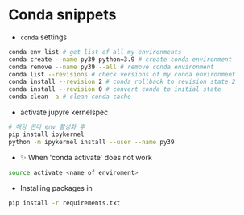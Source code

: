 # Conda snippets
- `conda` settings
```bash
conda env list # get list of all my environments
conda create --name py39 python=3.9 # create conda environment
conda remove --name py39 --all # remove conda environment
conda list --revisions # check versions of my conda environment
conda install --revision 2 # conda rollback to revision state 2
conda install --revision 0 # convert conda to initial state
conda clean -a # clean conda cache
```

- activate jupyre kernelspec
```bash
# 해당 콘다 env 활성화 후
pip install ipykernel
python -m ipykernel install --user --name py39 
```

- ✨ When 'conda activate' does not work 
```bash
source activate <name_of_enviroment>
```

- Installing packages in
```bash
pip install -r requirements.txt
```
